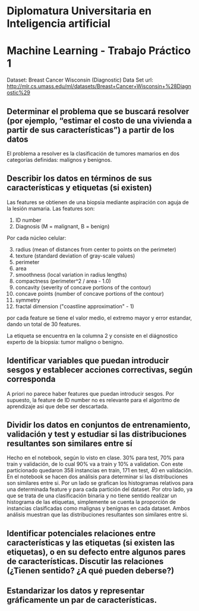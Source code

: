 
# Diplomatura Universitaria en Inteligencia artificial

# Machine Learning - Trabajo Práctico 1

Dataset: Breast Cancer Wisconsin (Diagnostic) Data Set
url: http://mlr.cs.umass.edu/ml/datasets/Breast+Cancer+Wisconsin+%28Diagnostic%29

## Determinar el problema que se buscará resolver (por ejemplo, “estimar el costo de una vivienda a partir de sus características”) a partir de los datos

El problema a resolver es la clasificación de tumores mamarios en dos categorías definidas: malignos y benignos.

## Describir los datos en términos de sus características y etiquetas (si existen)

Las features se obtienen de una biopsia mediante aspiración con aguja de la lesión mamaria. Las features son:

1. ID number
2. Diagnosis (M = malignant, B = benign)

Por cada núcleo celular:

3. radius (mean of distances from center to points on the perimeter)
4. texture (standard deviation of gray-scale values)
5. perimeter
6. area
7. smoothness (local variation in radius lengths)
8. compactness (perimeter^2 / area - 1.0)
9. concavity (severity of concave portions of the contour)
10. concave points (number of concave portions of the contour)
11. symmetry
12. fractal dimension ("coastline approximation" - 1)

por cada feature se tiene el valor medio, el extremo mayor y error estandar, dando un total de 30 features.

La etiqueta se encuentra en la columna 2 y consiste en el diágnostico experto de la biopsia: tumor maligno o benigno.

## Identificar variables que puedan introducir sesgos y establecer acciones correctivas, según corresponda

A priori no parece haber features que puedan introducir sesgos. Por supuesto, la feature de ID number no es relevante para el algoritmo de aprendizaje asi que debe ser descartada.

## Dividir los datos en conjuntos de entrenamiento, validación y test y estudiar si las distribuciones resultantes son similares entre sí

Hecho en el notebook, según lo visto en clase. 30% para test, 70% para train y validación, de lo cual 90% va a train y 10% a validation. Con este particionado quedaron 358 instancias en train, 171 en test, 40 en validación. 
En el notebook se hacen dos análisis para determinar si las distribuciones son similares entre si. Por un lado se grafican los histogramas relativos para una determinada feature y para cada partición del dataset. Por otro lado, ya que se trata de una clasificación binaria y no tiene sentido realizar un histograma de las etiquetas, simplemente se cuenta la proporción de instancias clasificadas como malignas y benignas en cada dataset. Ambos análisis muestran que las distribuciones resultantes son similares entre si. 

## Identificar potenciales relaciones entre características y las etiquetas (si existen las etiquetas), o en su defecto entre algunos pares de características. Discutir las relaciones (¿Tienen sentido? ¿A qué pueden deberse?)




## Estandarizar los datos y representar gráficamente un par de características.